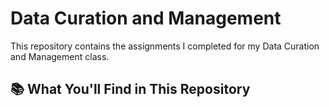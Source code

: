 # Data Curation and Management

This repository contains the assignments I completed for my Data Curation and Management class.

## 📚 What You'll Find in This Repository

